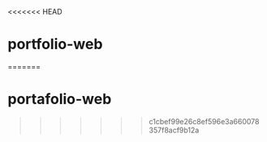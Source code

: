 <<<<<<< HEAD
# portfolio-web
=======
# portafolio-web
>>>>>>> c1cbef99e26c8ef596e3a660078357f8acf9b12a

